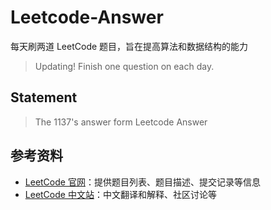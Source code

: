 # Leetcode-Answer

每天刷两道 LeetCode 题目，旨在提高算法和数据结构的能力

>Updating!  Finish one question on each day.
>
## Statement
>The 1137's answer form Leetcode Answer

## 参考资料

- [LeetCode 官网](https://leetcode.com/)：提供题目列表、题目描述、提交记录等信息
- [LeetCode 中文站](https://leetcode-cn.com/)：中文翻译和解释、社区讨论等